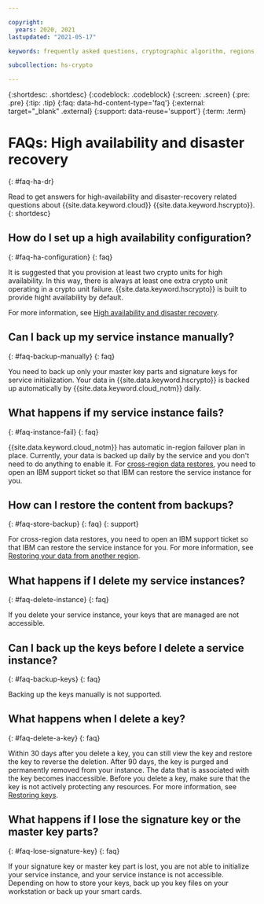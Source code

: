 ```yaml
---

copyright:
  years: 2020, 2021
lastupdated: "2021-05-17"

keywords: frequently asked questions, cryptographic algorithm, regions, pricing, security compliance, key ceremony, critical security parameters, cryptographic module, security Level, fips, HA, DR, high availability, disaster recovery

subcollection: hs-crypto

---
```


{:shortdesc: .shortdesc}
{:codeblock: .codeblock}
{:screen: .screen}
{:pre: .pre}
{:tip: .tip}
{:faq: data-hd-content-type='faq'}
{:external: target="_blank" .external}
{:support: data-reuse='support'}
{:term: .term}

# FAQs: High availability and disaster recovery
{: #faq-ha-dr}

Read to get answers for high-availability and disaster-recovery related questions about {{site.data.keyword.cloud}} {{site.data.keyword.hscrypto}}.
{: shortdesc}

## How do I set up a high availability configuration?
{: #faq-ha-configuration}
{: faq}

It is suggested that you provision at least two crypto units for high availability. In this way, there is always at least one extra crypto unit operating in a crypto unit failure. {{site.data.keyword.hscrypto}} is built to provide hight availability by default.

For more information, see [High availability and disaster recovery](/docs/hs-crypto?topic=hs-crypto-ha-dr).

## Can I back up my service instance manually?
{: #faq-backup-manually}
{: faq}

You need to back up only your master key parts and signature keys for service initialization. Your data in {{site.data.keyword.hscrypto}} is backed up automatically by {{site.data.keyword.cloud_notm}} daily.

## What happens if my service instance fails?
{: #faq-instance-fail}
{: faq}

{{site.data.keyword.cloud_notm}} has automatic in-region failover plan in place. Currently, your data is backed up daily by the service and you don't need to do anything to enable it. For [cross-region data restores](/docs/hs-crypto?topic=hs-crypto-ha-dr), you need to open an IBM support ticket so that IBM can restore the service instance for you.

## How can I restore the content from backups?
{: #faq-store-backup}
{: faq}
{: support}

For cross-region data restores, you need to open an IBM support ticket so that IBM can restore the service instance for you. For more information, see [Restoring your data from another region](/docs/hs-crypto?topic=hs-crypto-restore-data).

## What happens if I delete my service instances?
{: #faq-delete-instance}
{: faq}

If you delete your service instance, your keys that are managed are not accessible.

## Can I back up the keys before I delete a service instance?
{: #faq-backup-keys}
{: faq}

Backing up the keys manually is not supported.

## What happens when I delete a key?
{: #faq-delete-a-key}
{: faq}

Within 30 days after you delete a key, you can still view the key and restore the key to reverse the deletion. After 90 days, the key is purged and permanently removed from your instance. The data that is associated with the key becomes inaccessible. Before you delete a key, make sure that the key is not actively protecting any resources. For more information, see [Restoring keys](/docs/hs-crypto?topic=hs-crypto-restore-keys).

## What happens if I lose the signature key or the master key parts?
{: #faq-lose-signature-key}
{: faq}

If your signature key or master key part is lost, you are not able to initialize your service instance, and your service instance is not accessible. Depending on how to store your keys, back up you key files on your workstation or back up your smart cards. 

